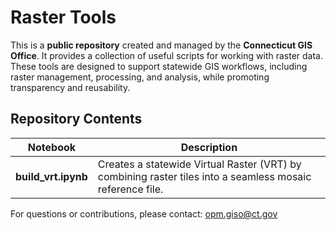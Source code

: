 # Raster Tools

This is a **public repository** created and managed by the **Connecticut GIS Office**. It provides a collection of useful scripts for working with raster data. These tools are designed to support statewide GIS workflows, including raster management, processing, and analysis, while promoting transparency and reusability.

## Repository Contents
| Notebook | Description |
|-----------------|--------------|
| **build_vrt.ipynb** | Creates a statewide Virtual Raster (VRT) by combining raster tiles into a seamless mosaic reference file. |


For questions or contributions, please contact: opm.giso@ct.gov
